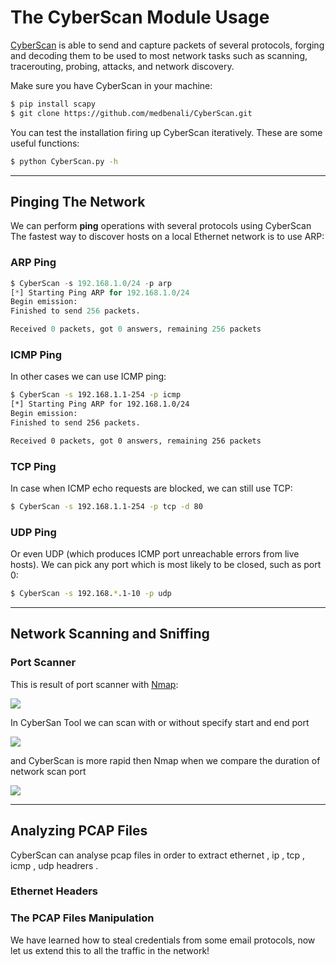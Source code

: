# The CyberScan Module Usage


[CyberScan](https://github.com/medbenali/CyberScan)  is able to send and capture packets of several protocols, forging and decoding them to be used to most network tasks such as scanning, tracerouting, probing, attacks, and network discovery.

Make sure you have CyberScan in your machine:

```sh
$ pip install scapy
$ git clone https://github.com/medbenali/CyberScan.git
```

You can test the installation firing up CyberScan iteratively. These are some useful functions:
```sh
$ python CyberScan.py -h 
```
---

## Pinging The Network

We can perform **ping** operations with several protocols using CyberScan The fastest way to discover hosts on a local Ethernet network is to use ARP:

### ARP Ping

```python
$ CyberScan -s 192.168.1.0/24 -p arp
[*] Starting Ping ARP for 192.168.1.0/24
Begin emission:
Finished to send 256 packets.

Received 0 packets, got 0 answers, remaining 256 packets
```

### ICMP Ping

In other cases we can use ICMP ping:

```sh
$ CyberScan -s 192.168.1.1-254 -p icmp
[*] Starting Ping ARP for 192.168.1.0/24
Begin emission:
Finished to send 256 packets.

Received 0 packets, got 0 answers, remaining 256 packets
```

### TCP Ping

In case when  ICMP echo requests are blocked, we can still use TCP:

```sh
$ CyberScan -s 192.168.1.1-254 -p tcp -d 80
```

### UDP Ping

Or even  UDP  (which produces ICMP port unreachable errors from live hosts). We can pick any port which is most likely to be closed,  such as port 0:

```sh
$ CyberScan -s 192.168.*.1-10 -p udp
```

---

## Network Scanning and Sniffing

### Port Scanner

This is result of port scanner with [Nmap](https://nmap.org):

![](https://github.com/medbenali/CyberScan/blob/master/images/NmapPortScan.png)

In CyberSan Tool we can scan with or without specify start and end port 

![](https://github.com/medbenali/CyberScan/blob/master/images/CyberScanPortScan1.png)

and CyberScan is  more rapid then Nmap when we compare the duration of network scan port

![](https://github.com/medbenali/CyberScan/blob/master/images/CyberScanPortScan2.png)

------
## Analyzing PCAP Files

CyberScan can analyse pcap files in order to extract ethernet , ip , tcp , icmp , udp headrers .

### Ethernet Headers

 
### The PCAP Files Manipulation



We have learned how to steal credentials from some email protocols, now let us extend this to all the traffic in the network!

















